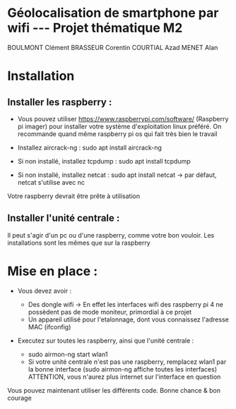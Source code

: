 # Géolocalisation de smartphone par wifi --- Projet thématique M2

BOULMONT Clément
BRASSEUR Corentin
COURTIAL Azad
MENET Alan

# Installation

## Installer les raspberry :

- Vous pouvez utiliser https://www.raspberrypi.com/software/ (Raspberry pi imager) pour installer votre système d'exploitation linux préféré. On recommande quand même raspberry pi os qui fait très bien le travail 

- Installez aircrack-ng : sudo apt install aircrack-ng
- Si non installé, installez tcpdump : sudo apt install tcpdump
- Si non installé, installez netcat : sudo apt install netcat -> par défaut, netcat s'utilise avec nc

Votre raspberry devrait être prête à utilisation

## Installer l'unité centrale : 

Il peut s'agir d'un pc ou d'une raspberry, comme votre bon vouloir. Les installations sont les mêmes que sur la raspberry

# Mise en place :

- Vous devez avoir :
  - Des dongle wifi -> En effet les interfaces wifi des raspberry pi 4 ne possèdent pas de mode moniteur, primordial à ce projet
  - Un appareil utilisé pour l'etalonnage, dont vous connaissez l'adresse MAC (ifconfig)

- Executez sur toutes les raspberry, ainsi que l'unité centrale : 
  - sudo airmon-ng start wlan1
  - Si votre unité centrale n'est pas une raspberry, remplacez wlan1 par la bonne interface (sudo airmon-ng affiche toutes les interfaces)
ATTENTION, vous n'aurez plus internet sur l'interface en question

Vous pouvez maintenant utiliser les différents code. Bonne chance & bon courage